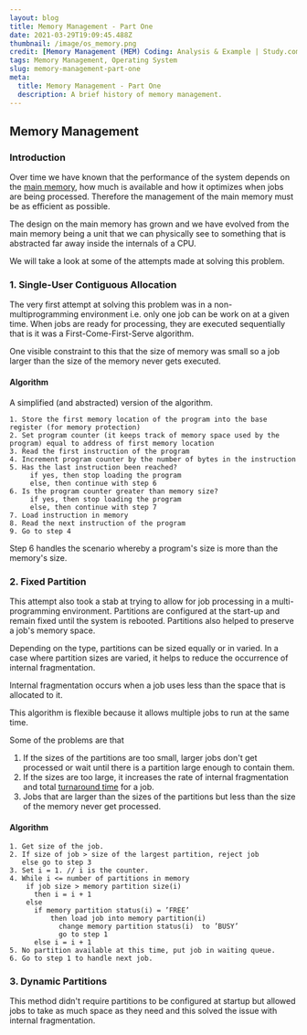 ```yaml
---
layout: blog
title: Memory Management - Part One
date: 2021-03-29T19:09:45.488Z
thumbnail: /image/os_memory.png
credit: [Memory Management (MEM) Coding: Analysis & Example | Study.com] (https://study.com/academy/lesson/memory-management-mem-coding-analysis-example.html)
tags: Memory Management, Operating System
slug: memory-management-part-one
meta:
  title: Memory Management - Part One
  description: A brief history of memory management.
---
```


## Memory Management

### Introduction

Over time we have known that the performance of the system depends on the [main memory][1], how much is available and how it optimizes when jobs are being processed. Therefore the management of the main memory must be as efficient as possible.

The design on the main memory has grown and we have evolved from the main memory being a unit that we can physically see to something that is abstracted far away inside the internals of a CPU.

We will take a look at some of the attempts made at solving this problem.

### 1. Single-User Contiguous Allocation

The very first attempt at solving this problem was in a non-multiprogramming environment i.e. only one job can be work on at a given time. When jobs are ready for processing, they are executed sequentially that is it was a First-Come-First-Serve algorithm.

One visible constraint to this that the size of memory was small so a job larger than the size of the memory never gets executed.

#### Algorithm

A simplified (and abstracted) version of the algorithm.

```
1. Store the first memory location of the program into the base register (for memory protection)
2. Set program counter (it keeps track of memory space used by the program) equal to address of first memory location
3. Read the first instruction of the program
4. Increment program counter by the number of bytes in the instruction
5. Has the last instruction been reached?
     if yes, then stop loading the program
     else, then continue with step 6
6. Is the program counter greater than memory size?
     if yes, then stop loading the program
     else, then continue with step 7
7. Load instruction in memory
8. Read the next instruction of the program
9. Go to step 4
```

Step 6 handles the scenario whereby a program's size is more than the memory's size.

### 2. Fixed Partition

This attempt also took a stab at trying to allow for job processing in a multi-programming environment. Partitions are configured at the start-up and remain fixed until the system is rebooted. Partitions also helped to preserve a job's memory space.

Depending on the type, partitions can be sized equally or in varied. In a case where partition sizes are varied, it helps to reduce the occurrence of internal fragmentation.

Internal fragmentation occurs when a job uses less than the space that is allocated to it.

This algorithm is flexible because it allows multiple jobs to run at the same time.

Some of the problems are that

1. If the sizes of the partitions are too small, larger jobs don't get processed or wait until there is a partition large enough to contain them.
2. If the sizes are too large, it increases the rate of internal fragmentation and total [turnaround time][2] for a job.
3. Jobs that are larger than the sizes of the partitions but less than the size of the memory never get processed.

#### Algorithm

```
1. Get size of the job.
2. If size of job > size of the largest partition, reject job
   else go to step 3
3. Set i = 1. // i is the counter.
4. While i <= number of partitions in memory
    if job size > memory partition size(i)
      then i = i + 1
    else
      if memory partition status(i) = ’FREE’
          then load job into memory partition(i)
            change memory partition status(i)  to ’BUSY’
            go to step 1
      else i = i + 1
5. No partition available at this time, put job in waiting queue.
6. Go to step 1 to handle next job.
```

### 3. Dynamic Partitions

This method didn't require partitions to be configured at startup but allowed jobs to take as much space as they need and this solved the issue with internal fragmentation. 

[1]: https://en.wikipedia.org/wiki/Computer_memory 'Computer Memory'
[2]: https://www.techopedia.com/definition/23798/turnaround-time-tat 'Turnaround Time'
